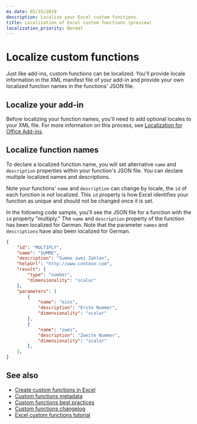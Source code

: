 ```yaml
---
ms.date: 03/15/2019
description: Localize your Excel custom functions. 
title: Localization of Excel custom functions (preview)
localization_priority: Normal
---
```

# Localize custom functions

Just like add-ins, custom functions can be localized. You'll provide locale information in the XML manifest file of your add-in and provide your own localized function names in the functions' JSON file.

## Localize your add-in

Before localizing your function names, you'll need to add optional locales to your XML file. For more information on this process, see [Localization for Office Add-ins](../develop/localization.md#control-localization-from-the-manifest).

## Localize function names

To declare a localized function name, you will set alternative `name` and `description` properties within your function's JSON file. You can declare multiple localized names and descriptions.

Note your functions' `name` and `description` can change by locale, the `id` of each function is not localized. This `id` property is how Excel identifies your function as unique and should not be changed once it is set.

In the following code sample, you'll see the JSON file for a function with the `id` property "multiply." The `name` and `description` property of the function has been localized for German. Note that the parameter `names` and `descriptions` have also been localized for German.

```JSON
{
    "id": "MULTIPLY",
    "name": "SUMME",
    "description": "Summe zwei Zahlen",
    "helpUrl": "http://www.contoso.com",
    "result": {
        "type": "number",
        "dimensionality": "scalar"
    },
    "parameters": [
        {
            "name": "eins",
            "description": "Erste Nummer",
            "dimensionality": "scalar"
        },
        {
            "name": "zwei",
            "description": "Zweite Nummer",
            "dimensionality": "scalar"
        },
    ],
}
```

## See also

* [Create custom functions in Excel](custom-functions-overview.md)
* [Custom functions metadata](custom-functions-json.md)
* [Custom functions best practices](custom-functions-best-practices.md)
* [Custom functions changelog](custom-functions-changelog.md)
* [Excel custom functions tutorial](../tutorials/excel-tutorial-create-custom-functions.md)
